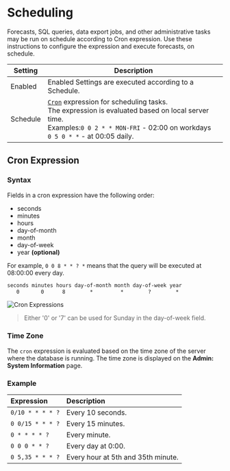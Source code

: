 # Scheduling

Forecasts, SQL queries, data export jobs, and other administrative tasks may be run on schedule according to Cron expression. Use these instructions to configure the expression and execute forecasts, on schedule.

| Setting | Description |
| --- | --- |
|Enabled| Enabled Settings are executed according to a Schedule.|
|Schedule|[`Cron`](https://github.com/axibase/axibase-collector/blob/master/scheduling.md#cron-expressions) expression for scheduling tasks.<br>The expression is evaluated based on local server time.<br> Examples:`0 0 2 * * MON-FRI` - 02:00 on workdays<br>`0 5 0 * *` - at 00:05 daily.|

## Cron Expression

### Syntax

Fields in a cron expression have the following order:

* seconds
* minutes
* hours
* day-of-month
* month
* day-of-week
* year **(optional)**

For example, `0 0 8 * * ? *` means that the query will be executed at 08:00:00 every day.

```txt
seconds minutes hours day-of-month month day-of-week year
   0       0      8        *         *        ?        *
```

![Cron Expressions](https://axibase.com/wp-content/uploads/2016/03/cron_expressions.png)

 > Either '0' or '7' can be used for Sunday in the day-of-week field.

### Time Zone

The `cron` expression is evaluated based on the time zone of the server where the database is running. The time zone is displayed on the **Admin: System Information** page.

### Example

**Expression** | **Description**
:---|:---
`0/10 * * * * ?` | Every 10 seconds.
`0 0/15 * * * ?` | Every 15 minutes.
`0 * * * * ?` | Every minute.
`0 0 0 * * ?` | Every day at 0:00.
`0 5,35 * * * ?` | Every hour at 5th and 35th minute.